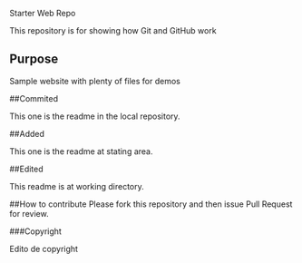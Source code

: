  Starter Web Repo

This repository is for showing how Git and GitHub work

## Purpose

Sample website with plenty of files for demos

##Commited

This one is the readme in the local repository.

##Added

This one is the readme at stating area.

##Edited

This readme is at working directory.

##How to contribute
Please fork this repository and then issue Pull Request for review.

###Copyright

Edito de copyright
